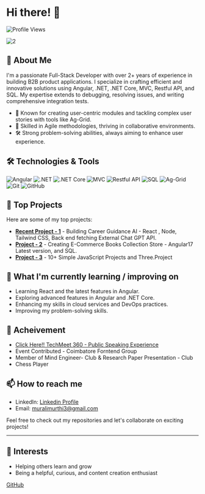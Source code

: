 # Hi there! 👋

![Profile Views](https://komarev.com/ghpvc/?username=yourusername&style=flat-square&color=blue)

![2](https://github.com/MuraliDeveloper30/MuraliDeveloper30/assets/113510950/9a35cfd0-00ed-40cc-bb9f-2209c6b5bbde)

## 🚀 About Me

I'm a passionate Full-Stack Developer with over 2+ years of experience in building B2B product applications. I specialize in crafting efficient and innovative solutions using Angular, .NET, .NET Core, MVC, Restful API, and SQL. My expertise extends to debugging, resolving issues, and writing comprehensive integration tests.

- 🌟 Known for creating user-centric modules and tackling complex user stories with tools like Ag-Grid.
- 🧠 Skilled in Agile methodologies, thriving in collaborative environments.
- 🛠️ Strong problem-solving abilities, always aiming to enhance user experience.

## 🛠️ Technologies & Tools

![Angular](https://img.shields.io/badge/-Angular-DD0031?style=flat-square&logo=angular&logoColor=white)
![.NET](https://img.shields.io/badge/-.NET-512BD4?style=flat-square&logo=dotnet&logoColor=white)
![.NET Core](https://img.shields.io/badge/-.NET_Core-512BD4?style=flat-square&logo=dotnet&logoColor=white)
![MVC](https://img.shields.io/badge/-MVC-512BD4?style=flat-square&logo=dotnet&logoColor=white)
![Restful API](https://img.shields.io/badge/-Restful_API-512BD4?style=flat-square&logo=rest&logoColor=white)
![SQL](https://img.shields.io/badge/-SQL-4479A1?style=flat-square&logo=sql&logoColor=white)
![Ag-Grid](https://img.shields.io/badge/-Ag_Grid-29B6F6?style=flat-square&logo=ag-grid&logoColor=white)
![Git](https://img.shields.io/badge/-Git-F05032?style=flat-square&logo=git&logoColor=white)
![GitHub](https://img.shields.io/badge/-GitHub-181717?style=flat-square&logo=github&logoColor=white)


## 🔧 Top Projects

Here are some of my top projects:

- [**Recent Project - 1**](https://github.com/yourusername/project1) - Building  Career Guidance AI - React , Node, Tailwind CSS, Back end fetching External Chat GPT API.
- [**Project - 2**](https://github.com/yourusername/project2) - Creating E-Commerce Books Collection Store - Angular17 Latest version, and SQL.
- [**Project - 3**](https://github.com/yourusername/project3) - 10+ Simple JavaScript Projects and Three.Project

## 🌱 What I'm currently learning / improving on

- Learning React and the latest features in Angular.
- Exploring advanced features in Angular and .NET Core.
- Enhancing my skills in cloud services and DevOps practices.
- Improving my problem-solving skills.

## 🎤 Acheivement
- [Click Here!! TechMeet 360 - Public Speaking Experience ](https://www.linkedin.com/posts/murali-m-1216601ab_opportunity-azure-learning-activity-7084149080955752448-4BsR?utm_source=share&utm_medium=member_desktop)
- Event Contributed - Coimbatore Forntend Group
- Member of Mind Engineer- Club & Research Paper Presentation - Club 
- Chess Player

## 📫 How to reach me

- LinkedIn: [Linkedin Profile](https://www.linkedin.com/in/murali-m-1216601ab/)
- Email: muralimurthi3@gmail.com

Feel free to check out my repositories and let's collaborate on exciting projects!

---
## 🎨 Interests
- Helping others learn and grow
- Being a helpful, curious, and content creation enthusiast

[GitHub](https://github.com/MuraliDeveloper30)
